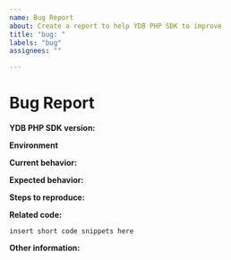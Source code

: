 ```yaml
---
name: Bug Report
about: Create a report to help YDB PHP SDK to improve
title: "bug: "
labels: "bug"
assignees: ""

---
```


# Bug Report

**YDB PHP SDK version:**

<!-- Please specify commit or tag version. -->

**Environment**

<!-- Please specify Operation System, CPU arcitecture -->

**Current behavior:**

<!-- Describe how the bug manifests. -->

**Expected behavior:**

<!-- Describe what the behavior would be without the bug. -->

**Steps to reproduce:**

<!--  Please explain the steps required to duplicate the issue, especially if you are able to provide a sample application. -->

**Related code:**

<!-- If you are able to illustrate the bug or feature request with an example, please provide it here. -->

```
insert short code snippets here
```

**Other information:**

<!-- List any other information that is relevant to your issue. Related issues, suggestions on how to fix, Stack Overflow links, forum links, etc. -->
